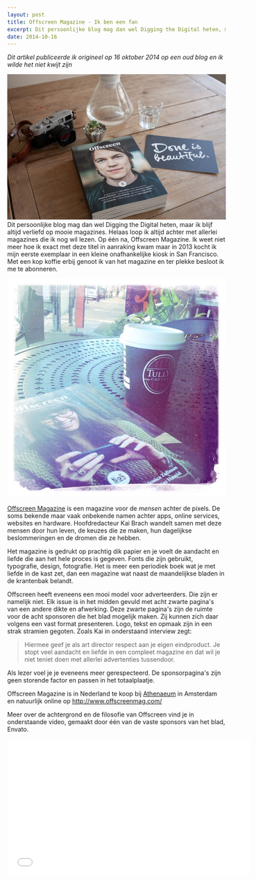 ```yaml
---
layout: post
title: Offscreen Magazine - Ik ben een fan
excerpt: Dit persoonlijke blog mag dan wel Digging the Digital heten, maar ik blijf altijd verliefd op mooie magazines. 
date: 2014-10-16
---
```


*Dit artikel publiceerde ik origineel op 16 oktober 2014 op een oud blog en ik wilde het niet kwijt zijn*

![](/images/offscreen-no8-2.jpg)
Dit persoonlijke blog mag dan wel Digging the Digital heten, maar ik blijf altijd verliefd op mooie magazines. Helaas loop ik altijd achter met allerlei magazines die ik nog wil lezen. Op één na, Offscreen Magazine. Ik weet niet meer hoe ik exact met deze titel in aanraking kwam maar in 2013 kocht ik mijn eerste exemplaar in een kleine onafhankelijke kiosk in San Francisco. Met een kop koffie erbij genoot ik van het magazine en ter plekke besloot ik me te abonneren.

![](/images/5EA9033B-0E35-4D7E-BAC2-6EABD896A54E.jpg)

[Offscreen Magazine](http://www.offscreenmag.com/) is een magazine voor de *mensen* achter de pixels. De soms bekende maar vaak onbekende namen achter apps, online services, websites en hardware. Hoofdredacteur Kai Brach wandelt samen met deze mensen door hun leven, de keuzes die ze maken, hun dagelijkse beslommeringen en de dromen die ze hebben. 

Het magazine is gedrukt op prachtig dik papier en je voelt de aandacht en liefde die aan het hele proces is gegeven. Fonts die zijn gebruikt, typografie, design, fotografie. Het is meer een periodiek boek wat je met liefde in de kast zet, dan een magazine wat naast de maandelijkse bladen in de krantenbak belandt. 

Offscreen heeft eveneens een mooi model voor adverteerders. Die zijn er namelijk niet. Elk issue is in het midden gevuld met acht zwarte pagina's van een andere dikte en afwerking. Deze zwarte pagina's zijn de ruimte voor de acht sponsoren die het blad mogelijk maken. Zij kunnen zich daar volgens een vast format presenteren. Logo, tekst en opmaak zijn in een strak stramien gegoten. Zoals Kai in onderstaand interview zegt: 
>Hiermee geef je als art director respect aan je eigen eindproduct. Je stopt veel aandacht en liefde in een compleet magazine en dat wil je niet teniet doen met allerlei advertenties tussendoor. 

Als lezer voel je je eveneens meer gerespecteerd. De sponsorpagina's zijn geen storende factor en passen in het totaalplaatje.

Offscreen Magazine is in Nederland te koop bij [Athenaeum](http://www.athenaeum.nl/) in Amsterdam en natuurlijk online op http://www.offscreenmag.com/

Meer over de achtergrond en de filosofie van Offscreen vind je in onderstaande video, gemaakt door één van de vaste sponsors van het blad, Envato.

<iframe width="560" height="315" src="//www.youtube.com/embed/_xG68lkrMDU?rel=0" frameborder="0" allowfullscreen></iframe>